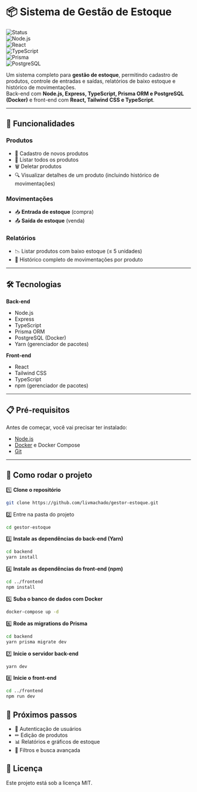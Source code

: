 # 📦 Sistema de Gestão de Estoque

![Status](https://img.shields.io/badge/status-em%20desenvolvimento-yellow)  
![Node.js](https://img.shields.io/badge/Node.js-18.x-green?logo=node.js)  
![React](https://img.shields.io/badge/React-18.x-61DAFB?logo=react)  
![TypeScript](https://img.shields.io/badge/TypeScript-5.x-3178C6?logo=typescript)  
![Prisma](https://img.shields.io/badge/Prisma-ORM-blue?logo=prisma)  
![PostgreSQL](https://img.shields.io/badge/PostgreSQL-15.x-336791?logo=postgresql)  

Um sistema completo para **gestão de estoque**, permitindo cadastro de produtos, controle de entradas e saídas, relatórios de baixo estoque e histórico de movimentações.  
Back-end com **Node.js, Express, TypeScript, Prisma ORM e PostgreSQL (Docker)** e front-end com **React, Tailwind CSS e TypeScript**.

---

## 🚀 Funcionalidades

### Produtos
- 📌 Cadastro de novos produtos
- 📄 Listar todos os produtos
- 🗑 Deletar produtos
- 🔍 Visualizar detalhes de um produto (incluindo histórico de movimentações)

### Movimentações
- 📥 **Entrada de estoque** (compra)
- 📤 **Saída de estoque** (venda)

### Relatórios
- 📉 Listar produtos com baixo estoque (≤ 5 unidades)
- 📜 Histórico completo de movimentações por produto


---

## 🛠 Tecnologias

**Back-end**  
- Node.js  
- Express  
- TypeScript  
- Prisma ORM  
- PostgreSQL (Docker)  
- Yarn (gerenciador de pacotes)  

**Front-end**  
- React  
- Tailwind CSS  
- TypeScript  
- npm (gerenciador de pacotes)  

---

## 📋 Pré-requisitos

Antes de começar, você vai precisar ter instalado:  
- [Node.js](https://nodejs.org/)  
- [Docker](https://www.docker.com/) e Docker Compose  
- [Git](https://git-scm.com/)  

---

## 🔧 Como rodar o projeto

1️⃣ **Clone o repositório**  
```bash
git clone https://github.com/livmachado/gestor-estoque.git
```
2️⃣ Entre na pasta do projeto
```bash
cd gestor-estoque
```
3️⃣ **Instale as dependências do back-end (Yarn)**
```bash
cd backend
yarn install
```
4️⃣ **Instale as dependências do front-end (npm)**
```bash
cd ../frontend
npm install
```
5️⃣ **Suba o banco de dados com Docker**
```bash
docker-compose up -d
```
6️⃣ **Rode as migrations do Prisma**
```bash
cd backend
yarn prisma migrate dev
```
7️⃣ **Inicie o servidor back-end**
```bash
yarn dev
```
8️⃣ **Inicie o front-end**
```bash
cd ../frontend
npm run dev
```
## 📌 Próximos passos

- 🔑 Autenticação de usuários
- ✏ Edição de produtos
- 📊 Relatórios e gráficos de estoque
- 🔎 Filtros e busca avançada

## 📄 Licença
Este projeto está sob a licença MIT.

